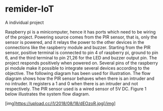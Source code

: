# remider-IoT
A individual project

Raspberry pi is a minicomputer, hence it has ports which need to be wiring of the project. Powering source comes from the PIR sensor, that is, only the sensor is powered, and it relays the power to the other devices in the connections like the raspberry module and buzzer. Starting from the PIR sensor, positive terminal is connected to pin 4 of raspberry pi, ground to pin 6, and the third terminal to pin 21,26 for the LED and buzzer output pin. 
The project responds positively when powered on. Several pins of the raspberry pi module make it possible to integrate several devices according to the objective. The following diagram has been used for illustration. The flow diagram shows how the PIR sensor behaves when there is an intruder and no intruder. It registers a 1 and 0 when there is an intruder and not respectively. The PIR sensor used is a wired sensor of 5V DC. Figure 1 below illustrates the system flow diagram.

[img]https://upload.cc/i1/2018/08/18/dEOzoR.jpg[/img]
